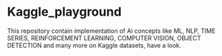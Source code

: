 # Kaggle_playground

This repository contain implementation of Ai concepts like ML, NLP, TIME SERIES, REINFORCEMENT LEARNING, COMPUTER VISION, OBJECT DETECTION and many more on Kaggle datasets, have a look.
